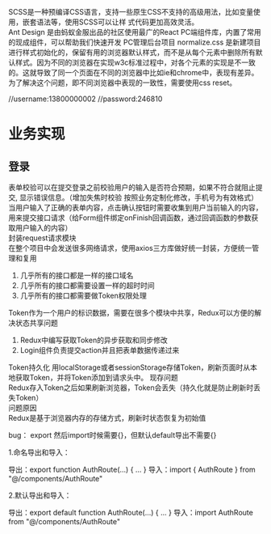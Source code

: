 SCSS是一种预编译CSS语言，支持一些原生CSS不支持的高级用法，比如变量使用，嵌套语法等，使用SCSS可以让样
式代码更加高效灵活。  
Ant Design 是由蚂蚁金服出品的社区使用最广的React PC端组件库，内置了常用的现成组件，可以帮助我们快速开发
PC管理后台项目
normalize.css 是新建项目进行样式初始化的，保留有用的浏览器默认样式，而不是从每个元素中删除所有默认样式。因为不同的浏览器在实现w3c标准过程中，对各个元素的实现是不一致的。这就导致了同一个页面在不同的浏览器中比如ie和chrome中，表现有差异。为了解决这个问题，即不同浏览器中表现的一致性，需要使用css reset。

//username:13800000002
//password:246810

#  业务实现
## 登录
表单校验可以在提交登录之前校验用户的输入是否符合预期，如果不符合就阻止提交, 显示错误信息。（增加失焦时校验
按照业务定制化修改，手机号为有效格式）
当用户输入了正确的表单内容，点击确认按钮时需要收集到用户当前输入的内容，用来提交接口请求（给Form组件绑定onFinish回调函数，通过回调函数的参数获取用户输入的内容）  
封装request请求模块  
在整个项目中会发送很多网络请求，使用axios三方库做好统一封装，方便统一管理和复用
1. 几乎所有的接口都是一样的接口域名
2. 几乎所有的接口都需要设置一样的超时时间
3. 几乎所有的接口都需要做Token权限处理

Token作为一个用户的标识数据，需要在很多个模块中共享，Redux可以方便的解决状态共享问题

1. Redux中编写获取Token的异步获取和同步修改
2. Login组件负责提交action并且把表单数据传递过来


Token持久化  用localStorage或者sessionStorage存储Token，刷新页面时从本地获取Token，并将Token添加到请求头中。
现存问题  
Redux存入Token之后如果刷新浏览器，Token会丢失（持久化就是防止刷新时丢失Token）  
问题原因  
Redux是基于浏览器内存的存储方式，刷新时状态恢复为初始值  



bug：
export 然后import时候需要{}，但默认default导出不需要{}

1.命名导出和导入：

导出：export function AuthRoute(...) { ... }
导入：import { AuthRoute } from "@/components/AuthRoute"

2.默认导出和导入：

导出：export default function AuthRoute(...) { ... }
导入：import AuthRoute from "@/components/AuthRoute"